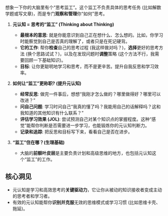
想象一下你的大脑里有个“思考监工”。这个监工不负责具体的思考任务 (比如解数学题或写文章)，而是专门**观察和管理**你“如何”思考。

1. **元认知 = 思考的“监工” (Thinking about Thinking)**
    * **最根本的意思**: 就是你能意识到自己正在想什么、怎么想的。比如，你学习时能察觉到自己是否真的理解了，或者只是在死记硬背。
    * **它的工作**: 帮你**检查**自己的思考过程 (我这样做对吗？)，**选择**更好的思考方法 (换个思路试试？)，以及在发现问题时**调整**策略 (这个方法不行，我需要回顾一下基础知识)。
    * **目标**: 让你更聪明地学习和思考，而不是更辛苦。提升自我反思和学习效率。

2. **如何让“监工”更称职? (提升元认知)**
    * **经常反思**: 做完一件事后，想想“我刚才怎么做的？哪里做得好？哪里可以改进？”
    * **问自己问题**: 学习时问自己“我真的懂了吗？我能用自己的话解释吗？这和我知道的其他知识有什么联系？”
    * **评估学习效果 (JOL)**: 尝试预测自己对某个知识点的掌握程度。这种“感觉”能帮你判断是否需要进一步学习，也能锻炼你的元认知判断力。
    * **记录和追踪**: 把反思和目标写下来，看看自己是否在进步。

3. **“监工”住在哪？(生理基础)**
    * 大脑的**前额叶皮层**是主要负责计划和高级思维的地方，也包括元认知这个“监工”的工作。

## 核心洞见

* 元认知是学习和高效思考的**关键驱动力**，它让你从被动的知识接收者变成主动的思考者和学习者。
* 有效的元认知能帮你**识别并克服**无效的思维模式或学习习惯 (比如思维卡壳、拖延)。
